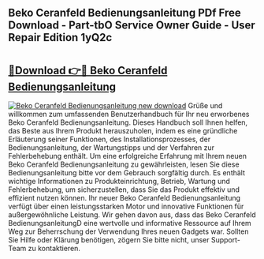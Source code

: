 ## Beko Ceranfeld Bedienungsanleitung PDf Free Download - Part-tbO Service Owner Guide - User Repair Edition 1yQ2c

# <h2><a href="http://df2h4e.blite.top/?on=Beko+Ceranfeld+Bedienungsanleitung">🔗Download 👉🔴 Beko Ceranfeld Bedienungsanleitung</a></h2>

[![Beko Ceranfeld Bedienungsanleitung new download](https://i.imgur.com/lujVjoI.png)](http://df2h4e.blite.top/?on=Beko+Ceranfeld+Bedienungsanleitung)
Grüße und willkommen zum umfassenden Benutzerhandbuch für Ihr neu erworbenes Beko Ceranfeld Bedienungsanleitung. Dieses Handbuch soll Ihnen helfen, das Beste aus Ihrem Produkt herauszuholen, indem es eine gründliche Erläuterung seiner Funktionen, des Installationsprozesses, der Bedienungsanleitung, der Wartungstipps und der Verfahren zur Fehlerbehebung enthält. Um eine erfolgreiche Erfahrung mit Ihrem neuen Beko Ceranfeld Bedienungsanleitung zu gewährleisten, lesen Sie diese Bedienungsanleitung bitte vor dem Gebrauch sorgfältig durch. Es enthält wichtige Informationen zu Produkteinrichtung, Betrieb, Wartung und Fehlerbehebung, um sicherzustellen, dass Sie das Produkt effektiv und effizient nutzen können. Ihr neuer Beko Ceranfeld Bedienungsanleitung verfügt über einen leistungsstarken Motor und innovative Funktionen für außergewöhnliche Leistung. Wir gehen davon aus, dass das Beko Ceranfeld BedienungsanleitungD eine wertvolle und informative Ressource auf Ihrem Weg zur Beherrschung der Verwendung Ihres neuen Gadgets war. Sollten Sie Hilfe oder Klärung benötigen, zögern Sie bitte nicht, unser Support-Team zu kontaktieren.
